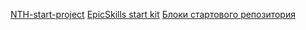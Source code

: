 [NTH-start-project](https://github.com/nicothin/NTH-start-project)
[EpicSkills start kit](https://github.com/epixx/start-kit)
 [Блоки стартового репозитория](https://nicothin.pro/NTH-start-project/blocks-demo.html)